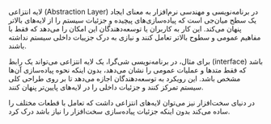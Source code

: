 لایه انتزاعی (Abstraction Layer) در برنامه‌نویسی و مهندسی نرم‌افزار به معنای ایجاد یک سطح میان‌جی است که پیاده‌سازی‌های پیچیده و جزئیات سیستم را از لایه‌های بالاتر پنهان می‌کند. این کار به کاربران یا توسعه‌دهندگان این امکان را می‌دهد که فقط با مفاهیم عمومی و سطوح بالاتر تعامل کنند و نیازی به درک جزییات داخلی سیستم نداشته باشند.

برای مثال، در برنامه‌نویسی شی‌گرا، یک لایه انتزاعی می‌تواند یک رابط (interface) باشد که فقط متدها و عملیات عمومی را نشان می‌دهد، بدون اینکه نحوه پیاده‌سازی آن‌ها مشخص باشد. این رویکرد به توسعه‌دهندگان اجازه می‌دهد تا بر روی طراحی کلی سیستم تمرکز کنند و جزئیات داخلی را در لایه‌های پایین‌تر پنهان کنند.

در دنیای سخت‌افزار نیز می‌توان لایه‌های انتزاعی داشت که تعامل با قطعات مختلف را ساده می‌کند بدون اینکه جزئیات پیاده‌سازی سخت‌افزار را نیاز باشد درک کرد.